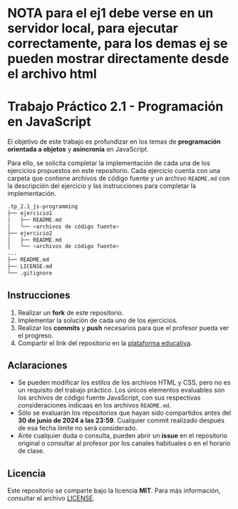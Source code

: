 # NOTA para el ej1 debe verse en un servidor local, para ejecutar correctamente, para los demas ej se pueden mostrar directamente desde el archivo html










# Trabajo Práctico 2.1 - Programación en JavaScript

El objetivo de este trabajo es profundizar en los temas de **programación orientada a objetos** y **asincronía** en JavaScript.

Para ello, se solicita completar la implementación de cada una de los ejercicios propuestos en este repositorio. Cada ejercicio cuenta con una carpeta que contiene archivos de código fuente y un archivo `README.md` con la descripción del ejercicio y las instrucciones para completar la implementación.

```bash
.tp_2.1_js-programming
├── ejercicio1
│   ├── README.md
│   └── <archivos de código fuente>
├── ejercicio2
│   ├── README.md
│   └── <archivos de código fuente>
...
├── README.md
├── LICENSE.md
└── .gitignore
```

## Instrucciones

1. Realizar un **fork** de este repositorio.
2. Implementar la solución de cada uno de los ejercicios.
3. Realizar los **commits** y **push** necesarios para que el profesor pueda ver el progreso.
4. Compartir el link del repositorio en la [plataforma educativa](https://plataforma.academiacimneiber.com/).

## Aclaraciones

- Se pueden modificar los estilos de los archivos HTML y CSS, pero no es un requisito del trabajo práctico. Los únicos elementos evaluables son los archivos de código fuente JavaScript, con sus respectivas consideraciones indicaas en los archivos `README.md`.
- Sólo se evaluarán los repositorios que hayan sido compartidos antes del **30 de junio de 2024 a las 23:59**. Cualquier commit realizado después de esa fecha límite no será considerado.
- Ante cualquier duda o consulta, pueden abrir un **issue** en el repositorio original o consultar al profesor por los canales habituales o en el horario de clase.

## Licencia

Este repositorio se comparte bajo la licencia **MIT**. Para más información, consultar el archivo [LICENSE](/LICENSE).
